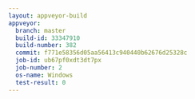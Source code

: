 ```yaml
---
layout: appveyor-build
appveyor:
  branch: master
  build-id: 33347910
  build-number: 382
  commit: f771e58356d05aa56413c940440b62676d25328c
  job-id: ub67pf0xdt3dt7px
  job-number: 2
  os-name: Windows
  test-result: 0
---
```


